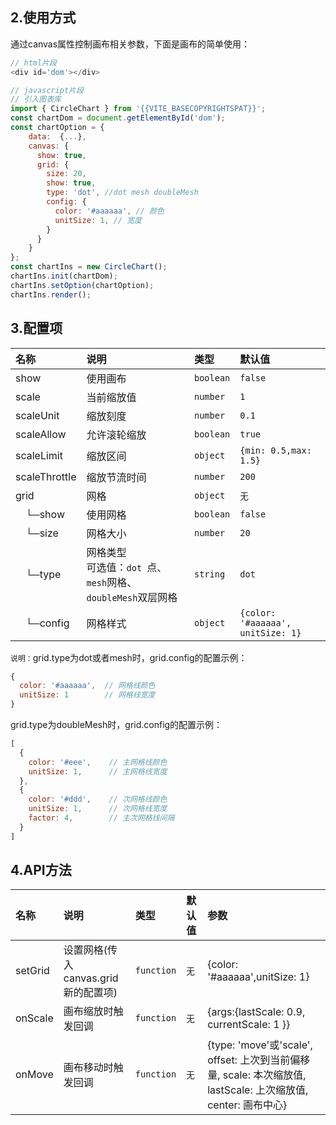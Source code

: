 ## 2.使用方式
通过canvas属性控制画布相关参数，下面是画布的简单使用：
```javascript
// html片段
<div id='dom'></div>
```
```javascript
// javascript片段
// 引入图表库
import { CircleChart } from '{{VITE_BASECOPYRIGHTSPAT}}';
const chartDom = document.getElementById('dom');
const chartOption = {
    data:  {...},
    canvas: {  
      show: true,
      grid: {
        size: 20,
        show: true,
        type: 'dot', //dot mesh doubleMesh
        config: {
          color: '#aaaaaa', // 颜色
          unitSize: 1, // 宽度
        }
      }
    }
};
const chartIns = new CircleChart();
chartIns.init(chartDom); 
chartIns.setOption(chartOption);
chartIns.render();
```

## 3.配置项
| 名称   | 说明 |  类型 |     默认值 | 
| :----- |  :----- |  :----- |  :-----  |  
| show |  使用画布   | `boolean` | `false` |
| scale |  当前缩放值   | `number` | `1` |
| scaleUnit |  缩放刻度   | `number` | `0.1` |
| scaleAllow |  允许滚轮缩放   | `boolean` | `true` |
| scaleLimit |  缩放区间   | `object` | `{min: 0.5,max: 1.5}` |
| scaleThrottle |  缩放节流时间   | `number` | `200` |
| grid | 网格  | `object` | `无` |
| &ensp;&ensp;└─show |  使用网格 | `boolean` | `false` |
| &ensp;&ensp;└─size |  网格大小 | `number` | `20` |
| &ensp;&ensp;└─type |  网格类型<br> 可选值：`dot `点、`mesh`网格、`doubleMesh`双层网格 | `string` | `dot` |
| &ensp;&ensp;└─config |  网格样式  | `object` |`{color: '#aaaaaa', unitSize: 1}` |

`说明：`grid.type为dot或者mesh时，grid.config的配置示例：
```javascript
{
  color: '#aaaaaa',  // 网格线颜色
  unitSize: 1        // 网格线宽度
}
```
grid.type为doubleMesh时，grid.config的配置示例：
```javascript
[
  {
    color: '#eee',    // 主网格线颜色
    unitSize: 1,      // 主网格线宽度
  },
  {
    color: '#ddd',    // 次网格线颜色
    unitSize: 1,      // 次网格线宽度
    factor: 4,        // 主次网格线间隔
  }
]
```

## 4.API方法
| 名称   | 说明 |  类型 |     默认值 |       参数 | 
| :----- |  :----- |  :----- |  :-----  |   :-----  |  
| setGrid | 设置网格(传入canvas.grid新的配置项)  | `function` |`无` |{color: '#aaaaaa',unitSize: 1} |
| onScale | 画布缩放时触发回调  | `function` |`无` | {args:{lastScale: 0.9, currentScale: 1 }} |
| onMove | 画布移动时触发回调  | `function` |`无` |{type: 'move'或'scale', offset: 上次到当前偏移量, scale: 本次缩放值, lastScale: 上次缩放值, center: 画布中心} |

